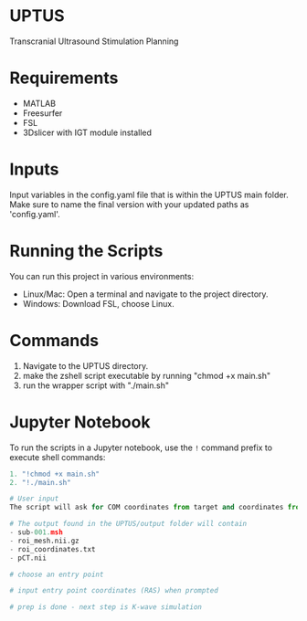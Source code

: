 # UPTUS
Transcranial Ultrasound Stimulation Planning 

# Requirements
- MATLAB
- Freesurfer 
- FSL
- 3Dslicer with IGT module installed

# Inputs
Input variables in the config.yaml file that is within the UPTUS main folder. Make sure to name the final version with your updated paths as 'config.yaml'. 

# Running the Scripts

You can run this project in various environments:
- Linux/Mac: Open a terminal and navigate to the project directory.
- Windows: Download FSL, choose Linux. 

# Commands

1. Navigate to the UPTUS directory. 
2. make the zshell script executable by running "chmod +x main.sh"  
3. run the wrapper script with "./main.sh"


# Jupyter Notebook
To run the scripts in a Jupyter notebook, use the `!` command prefix to execute shell commands:
```python
1. "!chmod +x main.sh"
2. "!./main.sh"

# User input
The script will ask for COM coordinates from target and coordinates from the entry point

# The output found in the UPTUS/output folder will contain 
- sub-001.msh
- roi_mesh.nii.gz
- roi_coordinates.txt
- pCT.nii

# choose an entry point

# input entry point coordinates (RAS) when prompted

# prep is done - next step is K-wave simulation 
